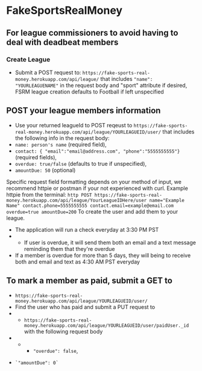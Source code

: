 # FakeSportsRealMoney
## For league commissioners to avoid having to deal with deadbeat members
### Create League
 * Submit a POST request to: `https://fake-sports-real-money.herokuapp.com/api/league/` that includes `"name": "YOURLEAGUENAME"` in the request body and "sport" attribute if desired, FSRM league creation defaults to Football if left unspecified

## POST your league members information
 * Use your returned leagueId to POST reqeust to `https://fake-sports-real-money.herokuapp.com/api/league/YOURLEAGUEID/user/` that includes the following info in the request body:
 *  `name: person's name` (required field),
 *  `contact: { "email":"email@address.com", "phone":"5555555555"}` (required fields),
 *  `overdue: true/false` (defaults to true if unspecified),
 *  `amountDue: 50` (optional)

Specific request field formatting depends on your method of input, we recommend httpie or postman if your not experienced with curl.
Example httpie from the terminal:
`http POST https://fake-sports-real-money.herokuapp.com/api/league/YourLeagueIDHere/user name="Example Name" contact.phone=5555555555 contact.email=example@email.com overdue=true amountDue=200`
To create the user and add them to your league.

* The application will run a check everyday at 3:30 PM PST
* * If user is overdue, it will send them both an email and a text message reminding them that they're overdue
* If a member is overdue for more than 5 days, they will being to receive both and email and text as 4:30 AM PST everyday

## To mark a member as paid, submit a GET to
* `https://fake-sports-real-money.herokuapp.com/api/league/YOURLEAGUEID/user/`
* Find the user who has paid and submit a PUT request to
* * `https://fake-sports-real-money.herokuapp.com/api/league/YOURLEAGUEID/user/paidUser._id`  with the following request body
* * * `"overdue": false`,
*     `"amountDue": 0`
